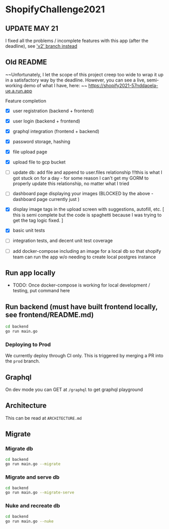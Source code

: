 # ShopifyChallenge2021
## UPDATE MAY 21
I fixed all the problems / incomplete features with this app (after the deadline), see ['v2' branch instead](htts)

## Old README
~~Unfortunately, I let the scope of this project creep too wide to wrap it up in a satisfactory way by the deadline. However, you can see a live, semi-working demo of what I have, here: ~~
https://shopify2021-57nddaoela-ue.a.run.app

Feature completion
- [x] user registration (backend + frontend)
- [x] user login (backend + frontend)
- [x] graphql integration (frontend + backend)
- [x] password storage, hashing
- [x] file upload page
- [x] upload file to gcp bucket
- [ ] update db: add file and append to user.files relationship !!!this is what I got stuck on for a day - for some reason I can't get my GORM to properly update this relationship, no matter what I tried
- [ ] dashboard page displaying your images (BLOCKED by the above - dashboard page currently just )
- [x] display image tags in the upload screen with suggestions, autofill, etc. [ this is semi complete but the code is spaghetti because I was trying to get the tag logic fixed. ]

- [x] basic unit tests
- [ ] integration tests, and decent unit test coverage
- [ ] add docker-compose including an image for a local db so that shopify team can run the app w/o needing to create local postgres instance

## Run app locally
* TODO: Once docker-compose is working for local development / testing, put command here

## Run backend (must have built frontend locally, see frontend/README.md)
```bash
cd backend
go run main.go
```

### Deploying to Prod
We currently deploy through CI only. This is triggered by merging a PR into the `prod` branch.

## Graphql 

On dev mode you can GET at `/graphql` to get graphql playground

## Architecture

This can be read at `ARCHITECTURE.md`

## Migrate
### Migrate db
```bash
cd backend
go run main.go --migrate
```
### Migrate and serve db
```bash
cd backend
go run main.go --migrate-serve
```
### Nuke and recreate db
```bash
cd backend
go run main.go --nuke
```

